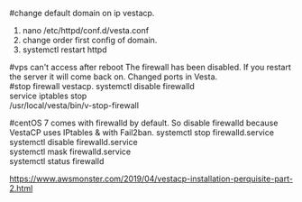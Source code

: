 #change default domain on ip vestacp.
<ol>
  <li>nano /etc/httpd/conf.d/vesta.conf</li>
<li>change order first config of domain.</li>
  <li>systemctl restart httpd</li>
  </ol>



#vps can't access after reboot The firewall has been disabled. If you restart the server it will come back on. Changed ports in Vesta.<br/>
#stop firewall vestacp.
systemctl disable firewalld<br/>
service iptables stop<br/>
/usr/local/vesta/bin/v-stop-firewall<br/>


#centOS 7 comes with firewalld by default. So disable firewalld because VestaCP uses IPtables & with Fail2ban.
systemctl stop firewalld.service<br/>
systemctl disable firewalld.service<br/>
systemctl mask firewalld.service<br/>
systemctl status firewalld<br/>

https://www.awsmonster.com/2019/04/vestacp-installation-perquisite-part-2.html
